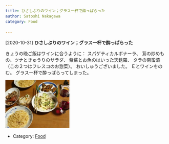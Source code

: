 ```yaml
---
title: ひさしぶりのワイン；グラス一杯で酔っぱらった
author: Satoshi Nakagawa
category: Food

---
```


[2020-10-31] **ひさしぶりのワイン；グラス一杯で酔っぱらった** 

きょうの晩ご飯はワインに合うように：
スパゲティカルボナーラ、
茸の炒めもの、ツナときゅうりのサラダ、
紫蘇とお魚のはいった天麩羅、
タラの南蛮漬（この２つはフレスコのお惣菜）。
おいしゅうございました。
Ｅとワインをのむ。
グラス一杯で酔っぱらってしまった。

<a href="/pict/2020-10-31-wine.jpg">
<img src="/pict/2020-10-31-wine.jpg" alt="" width="200"/></a>

- Category: [Food](https://merapano.github.io/categories.html#Food)

